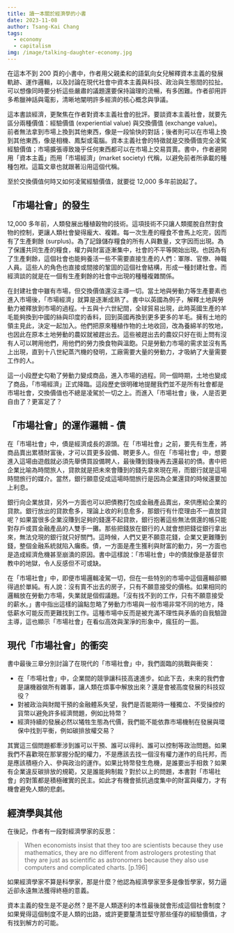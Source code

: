 ```yaml
---
title: 讀一本關於經濟學的小書
date: 2023-11-08
author: Tsang-Kai Chang
tags:
  - economy
  - capitalism
img: /image/talking-daughter-economy.jpg
---
```


在這本不到 200 頁的小書中，作者用父親柔和的語氣向女兒解釋資本主義的發展軌跡、運作邏輯，以及討論在現代社會中資本主義與科技、政治與生態間的拉扯。可以想像同時要分析這些嚴肅的議題還要保持論理的流暢，有多困難。作者卻用許多希臘神話與電影，清晰地闡明許多經濟的核心概念與爭議。

<!--more-->

這本書談經濟，更聚焦在作者對資本主義社會的批評。要談資本主義社會，就要先區分兩種價值：經驗價值 (experiential value) 與交換價值 (exchange value)。前者無法拿到市場上換到其他東西，像是一段愉快的對話；後者則可以在市場上換到其他東西，像是相機、鳳梨或電腦。資本主義社會的特徵就是交換價值完全凌駕經驗價值；市場擴張導致幾乎任何東西都可以在市場上交易買賣。書中，作者避開用「資本主義」而用「市場經濟」(market society) 代稱，以避免前者所承載的種種包袱。這篇文章也就跟著沿用這個代稱。

至於交換價值何時又如何凌駕經驗價值，就要從 12,000 多年前說起了。

## 「市場社會」的發生

12,000 多年前，人類發展出種植穀物的技術。這項技術不只讓人類擺脫自然對食物的控制，更讓人類社會變得龐大、複雜。每一次生產的糧食不會馬上吃完，因而有了生產剩餘 (surplus)。為了記錄儲存糧食的所有人與數量，文字因而出現。為了保護共同生產的糧食，權力與財富逐漸集中，社會的不平等開始出現。也因為有了生產剩餘，這個社會也能夠養活一些不需要直接生產的人們：軍隊、官僚、神職人員。這些人的角色也直接或間接的鞏固的這個社會結構，形成一種封建社會。而經濟談的就是在一個有生產剩餘的社會中出現的種種複雜關係。

在封建社會中雖有市場，但交換價值還沒主導一切。當土地與勞動力等生產要素也進入市場後，「市場經濟」就算是逐漸成熟了。書中以英國為例子，解釋土地與勞動力被釋放到市場的過程。十五與十六世紀間，全球貿易出現，此時英國生產的羊毛能夠換到中國的絲與印度的香料，回到英國再換到更多更多的羊毛。擁有土地的領主見此，決定一起加入。他們把原來種植作物的土地收回，改為養綿羊的牧地，也因此在原本土地勞動的農奴就被趕出去。這些被趕出去的農奴只好在街上問有沒有人可以聘用他們，用他們的勞力換食物與溫飽。只是勞動力市場的需求並沒有馬上出現，直到十八世紀蒸汽機的發明，工廠需要大量的勞動力，才吸納了大量需要工作的人。

這一小段歷史勾勒了勞動力變成商品，進入市場的過程。同一個時期，土地也變成了商品，「市場經濟」正式降臨。這段歷史很明確地提醒我們並不是所有社會都是市場社會，交換價值也不總是凌駕於一切之上。而進入「市場社會」後，人是否更自由了？更富足了？

## 「市場社會」的運作邏輯 - 債

在「市場社會」中，債是經濟成長的源頭。在「市場社會」之前，要先有生產，將商品賣出累積財富後，才可以買更多設備、聘更多人。但在「市場社會」中，想要進入這場由遊戲就必須先舉債買設備聘人，最後賺到錢後再去還最初的債。書中把企業比喻為時間旅人，貸款就是把未來會賺到的錢先拿來現在用，而銀行就是這場時間旅行的媒介。當然，銀行願意促成這場時間旅行是因為企業還貸的時候還要加上利息。

銀行向企業放貸，另外一方面也可以把債務打包成金融產品賣出，來供應給企業的貸款。銀行放出的貸款愈多，理論上收的利息愈多，那銀行有什麼理由不一直放貸呢？如果當很多企業沒賺到足夠的錢還不起貸款，銀行抱著這些無法償還的帳只能對存戶或買金融產品的人雙手一攤。那些把錢放在銀行的人就會想把錢從銀行拿出來，無法兌現的銀行就只好關門。這時候，人們又更不願意花錢，企業又更難賺到錢，整個金融系統就陷入癱瘓。債，一方面是產生獲利與財富的動力，另一方面也是造成經濟危機甚至崩潰的原因。書中這樣說：「市場社會」中的債就像是基督宗教中的地獄，令人反感但不可或缺。

在「市場社會」中，即便市場邏輯凌駕一切，但在一些特別的市場中這個邏輯卻顯得過於單純。有人說：沒有賣不出去的房子，只有不願意接受的價格。如果相同的邏輯放在勞動力市場，失業就是個假議題。「沒有找不到的工作，只有不願意接受的薪水。」書中指出這樣的論點忽略了勞動力市場與一般市場非常不同的地方，降低薪水可能反而更難找到工作。這種市場中反而是被充滿不理性與矛盾的自我驗證主導，這也顯示「市場社會」在看似高效與潔淨的形象中，瘋狂的一面。

## 現代「市場社會」的衝突

書中最後三章分別討論了在現代的「市場社會」中，我們面臨的挑戰與衝突：

- 在「市場社會」中，企業間的競爭讓科技高速進步。如此下去，未來的我們會是讓機器做所有雜事，讓人類在煩事中解放出來？還是會被高度發展的科技奴役？
- 對被政治與財閥干預的金融體系失望，我們是否能期待一種獨立、不受操控的貨幣以避免許多經濟問題，例如比特幣？
- 經濟持續的發展必然以犧牲生態為代價，我們能不能依靠市場機制在發展與環保中找到平衡，例如碳排放權交易？

其實這三個問題都牽涉到誰可以干預、誰可以得利、誰可以控制等政治問題。如果我們不喜歡現在那掌握分配的權力，不是應該去找一個沒有權力運作的烏托邦，而是應該積極介入、參與政治的運作。如果比特幣發生危機，是誰要出手相救？如果有企業違反碳排放的規範，又是誰能夠制裁？對於以上的問題，本書對「市場社會」的對策都是積極確實的民主。如此才有機會抵抗過度集中的財富與權力，才有機會避免人類的悲劇。

## 經濟學與其他

在後記，作者有一段對經濟學家的反思：

> When economists insist that they too are scientists because they use mathematics, they are no different from astrologers protesting that they are just as scientific as astronomers because they also use computers and complicated charts. [p.196]

如果經濟學家不算是科學家，那是什麼？他認為經濟學家至多是像哲學家，努力逼近卻永遠無法獲得終極的意義。

資本主義的發生是不是必然？是不是人類逐利的本性最後就會形成這個社會制度？如果覺得這個制度不是人類的出路，或許更要釐清並堅守那些僅存的經驗價值，才有找到解方的可能。



